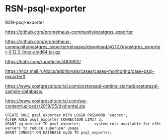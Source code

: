 # RSN-psql-exporter
RSN-psql-exporter

https://github.com/prometheus-community/postgres_exporter

https://github.com/prometheus-community/postgres_exporter/releases/download/v0.12.0/postgres_exporter-0.12.0.linux-amd64.tar.gz

https://habr.com/ru/articles/480902/

https://mcs.mail.ru/docs/additionals/cases/cases-monitoring/case-psql-exporter#

https://www.postgresqltutorial.com/postgresql-getting-started/postgresql-sample-database/

https://www.postgresqltutorial.com/wp-content/uploads/2019/05/dvdrental.zip

```
CREATE ROLE psql_exporter WITH LOGIN PASSWORD 'secret';
ALTER ROLE psql_exporter CONNECTION LIMIT 3;
GRANT pg_monitor TO psql_exporter;   -- system role available for v10+ servers to reduce superuser usage
GRANT CONNECT ON DATABASE mydb TO psql_exporter;
```

